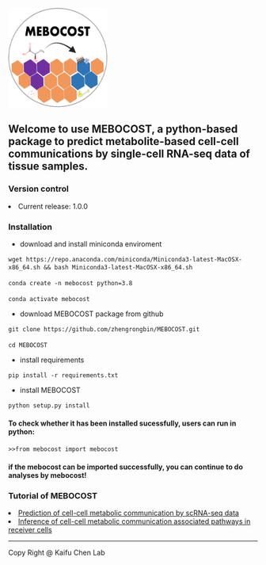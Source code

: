 <img src="./images/mebocost_logo.png" width="200" height="200" style="align: center"></img>

## Welcome to use MEBOCOST, a python-based package to predict metabolite-based cell-cell communications by single-cell RNA-seq data of tissue samples.

### Version control
<li>Current release: 1.0.0</li>

### Installation
* download and install miniconda enviroment
```{bash}
wget https://repo.anaconda.com/miniconda/Miniconda3-latest-MacOSX-x86_64.sh && bash Miniconda3-latest-MacOSX-x86_64.sh

conda create -n mebocost python=3.8

conda activate mebocost
```
* download MEBOCOST package from github
```{bash}
git clone https://github.com/zhengrongbin/MEBOCOST.git

cd MEBOCOST
```
* install requirements
```{bash}
pip install -r requirements.txt
```
* install MEBOCOST
```{bash}
python setup.py install
```
#### To check whether it has been installed sucessfully, users can run in python:
```{python}
>>from mebocost import mebocost
```
#### if the mebocost can be imported successfully, you can continue to do analyses by mebocost!

### Tutorial of MEBOCOST

<li><a href='./Demo_Communication_Prediction.ipynb'>Prediction of cell-cell metabolic communication by scRNA-seq data</a></li>
<li><a href='./Demo_Pathway_Inference.ipynb'>Inference of cell-cell metabolic communication associated pathways in receiver cells</a></li>

<hr>
Copy Right @ Kaifu Chen Lab
